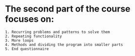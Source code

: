 # The second part of the course focuses on:

    1. Recurring problems and patterns to solve them
    2. Repeating functionality
    3. More loops
    4. Methods and dividing the program into smaller parts
    5. End questionnaire

